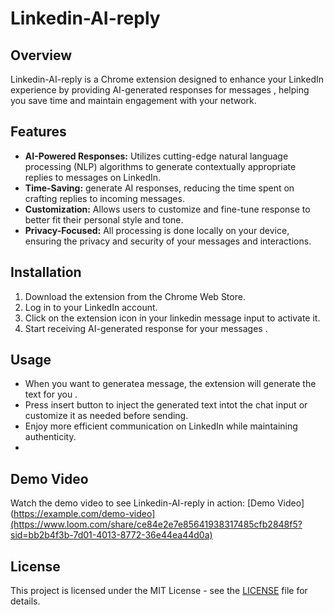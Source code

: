 
# Linkedin-AI-reply

## Overview

Linkedin-AI-reply is a Chrome extension designed to enhance your LinkedIn experience by providing AI-generated responses for messages , helping you save time and maintain engagement with your network.

## Features

- **AI-Powered Responses:** Utilizes cutting-edge natural language processing (NLP) algorithms to generate contextually appropriate replies to messages on LinkedIn.
- **Time-Saving:** generate AI responses, reducing the time spent on crafting replies to incoming messages.
- **Customization:** Allows users to customize and fine-tune response to better fit their personal style and tone.
- **Privacy-Focused:** All processing is done locally on your device, ensuring the privacy and security of your messages and interactions.

## Installation

1. Download the extension from the Chrome Web Store.
2. Log in to your LinkedIn account.
3. Click on the extension icon in your linkedin message input to activate it.
4. Start receiving AI-generated response for your messages .

## Usage

- When you want to generatea message, the extension will generate the text for you .
- Press insert button to inject the generated text intot the chat input or customize it as needed before sending.
- Enjoy more efficient communication on LinkedIn while maintaining authenticity.
- 
## Demo Video

Watch the demo video to see Linkedin-AI-reply in action: [Demo Video](https://example.com/demo-video](https://www.loom.com/share/ce84e2e7e85641938317485cfb2848f5?sid=bb2b4f3b-7d01-4013-8772-36e44ea44d0a)

## License

This project is licensed under the MIT License - see the [LICENSE](LICENSE) file for details.

